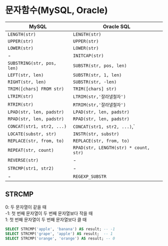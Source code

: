 # 문자함수(MySQL, Oracle)
| MySQL                      | Oracle SQL             |
|------------------------------|--------------------------|
| `LENGTH(str)`               | `LENGTH(str)`           |
| `UPPER(str)`                | `UPPER(str)`            |
| `LOWER(str)`                | `LOWER(str)`            |
| -                           | `INITCAP(str)`            |
| `SUBSTRING(str, pos, len)`  | `SUBSTR(str, pos, len)` |
| `LEFT(str, len)`            | `SUBSTR(str, 1, len)` |
| `RIGHT(str, len)`           | `SUBSTR(str, -len)` |
| `TRIM([chars] FROM str)`    | `TRIM([chars] str)`|
| `LTRIM(str)`                | `LTRIM(str,'잘라낼철자')`            |
| `RTRIM(str)`                | `RTRIM(str,'잘라낼철자')`            |
| `LPAD(str, len, padstr)`    | `LPAD(str, len, padstr)`|
| `RPAD(str, len, padstr)`    | `RPAD(str, len, padstr)`|
| `CONCAT(str1, str2, ...)`   | `CONCAT(str1, str2, ...)`,`||` |
| `LOCATE(substr, str)`       | `INSTR(str, substr)`    |
| `REPLACE(str, from, to)`    | `REPLACE(str, from, to)`|
| `REPEAT(str, count)`        | `RPAD(str, LENGTH(str) * count, str)` |
| `REVERSE(str)`              | -                      |
| `STRCMP(str1, str2)`        | -                      |
| -                            | `REGEXP_SUBSTR`         |

## STRCMP
0: 두 문자열이 같을 때<br>
-1: 첫 번째 문자열이 두 번째 문자열보다 작을 때<br>
1: 첫 번째 문자열이 두 번째 문자열보다 클 때
```sql 
SELECT STRCMP('apple', 'banana') AS result; -- -1
SELECT STRCMP('grape', 'apple') AS result;  -- 1
SELECT STRCMP('orange', 'orange') AS result; -- 0
```
